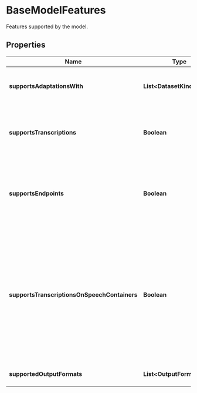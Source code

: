 

# BaseModelFeatures

Features supported by the model.

## Properties

| Name | Type | Description | Notes |
|------------ | ------------- | ------------- | -------------|
|**supportsAdaptationsWith** | **List&lt;DatasetKind&gt;** | Supported dataset kinds to adapt the model. |  [optional] [readonly] |
|**supportsTranscriptions** | **Boolean** | A value indicating whether batch transcription is supported. |  [optional] [readonly] |
|**supportsEndpoints** | **Boolean** | A value indicating whether creation of endpoints for live transcription is supported. |  [optional] [readonly] |
|**supportsTranscriptionsOnSpeechContainers** | **Boolean** | A value indicating whether this model can be used for transcription on speech container. This feature can be added on existing models when it becomes usable on speech container. |  [optional] [readonly] |
|**supportedOutputFormats** | **List&lt;OutputFormatType&gt;** | Supported output formats. |  [optional] [readonly] |



